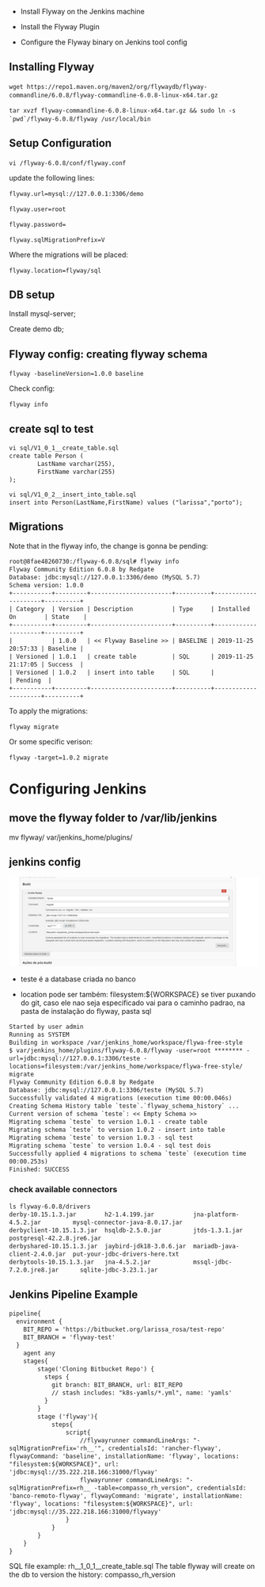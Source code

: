 - Install Flyway on the Jenkins machine

- Install the Flyway Plugin

- Configure the Flyway binary on Jenkins tool config

## Installing Flyway

``wget https://repo1.maven.org/maven2/org/flywaydb/flyway-commandline/6.0.8/flyway-commandline-6.0.8-linux-x64.tar.gz ``

``tar xvzf flyway-commandline-6.0.8-linux-x64.tar.gz && sudo ln -s `pwd`/flyway-6.0.8/flyway /usr/local/bin``

## Setup Configuration

``vi /flyway-6.0.8/conf/flyway.conf``

update the following lines:

``flyway.url=mysql://127.0.0.1:3306/demo``

``flyway.user=root``

``flyway.password=``

``flyway.sqlMigrationPrefix=V``

Where the migrations will be placed:

``flyway.location=flyway/sql``

## DB setup

Install mysql-server;

Create demo db;

## Flyway config: creating flyway schema

``flyway -baselineVersion=1.0.0 baseline``

Check config:

``flyway info``

## create sql to test

~~~~
vi sql/V1_0_1__create_table.sql 
create table Person (
        LastName varchar(255),
        FirstName varchar(255)
);
~~~~

~~~~
vi sql/V1_0_2__insert_into_table.sql 
insert into Person(LastName,FirstName) values ("larissa","porto");
~~~~

## Migrations

Note that in the flyway info, the change is gonna be pending:

~~~~
root@8fae48260730:/flyway-6.0.8/sql# flyway info
Flyway Community Edition 6.0.8 by Redgate
Database: jdbc:mysql://127.0.0.1:3306/demo (MySQL 5.7)
Schema version: 1.0.0
+-----------+---------+-----------------------+----------+---------------------+----------+
| Category  | Version | Description           | Type     | Installed On        | State    |
+-----------+---------+-----------------------+----------+---------------------+----------+
|           | 1.0.0   | << Flyway Baseline >> | BASELINE | 2019-11-25 20:57:33 | Baseline |
| Versioned | 1.0.1   | create table          | SQL      | 2019-11-25 21:17:05 | Success  |
| Versioned | 1.0.2   | insert into table     | SQL      |                     | Pending  |
+-----------+---------+-----------------------+----------+---------------------+----------+
~~~~

To apply the migrations:

``flyway migrate``

Or some specific verison:

``flyway -target=1.0.2 migrate``

# Configuring Jenkins

## move the flyway folder to /var/lib/jenkins

mv flyway/ var/jenkins_home/plugins/

## jenkins config

![free-style](/flyway/images/free-style.png)

- teste é a database criada no banco

- location pode ser também: filesystem:${WORKSPACE} se tiver puxando do git, caso ele nao seja especificado vai para o caminho padrao, na pasta de instalação do flyway, pasta sql

~~~~
Started by user admin
Running as SYSTEM
Building in workspace /var/jenkins_home/workspace/flywa-free-style
$ var/jenkins_home/plugins/flyway-6.0.8/flyway -user=root ******** -url=jdbc:mysql://127.0.0.1:3306/teste -locations=filesystem:/var/jenkins_home/workspace/flywa-free-style/ migrate
Flyway Community Edition 6.0.8 by Redgate
Database: jdbc:mysql://127.0.0.1:3306/teste (MySQL 5.7)
Successfully validated 4 migrations (execution time 00:00.046s)
Creating Schema History table `teste`.`flyway_schema_history` ...
Current version of schema `teste`: << Empty Schema >>
Migrating schema `teste` to version 1.0.1 - create table
Migrating schema `teste` to version 1.0.2 - insert into table
Migrating schema `teste` to version 1.0.3 - sql test
Migrating schema `teste` to version 1.0.4 - sql test dois
Successfully applied 4 migrations to schema `teste` (execution time 00:00.253s)
Finished: SUCCESS
~~~~


### check available connectors

~~~~
ls flyway-6.0.8/drivers
derby-10.15.1.3.jar        h2-1.4.199.jar           jna-platform-4.5.2.jar         mysql-connector-java-8.0.17.jar
derbyclient-10.15.1.3.jar  hsqldb-2.5.0.jar         jtds-1.3.1.jar                 postgresql-42.2.8.jre6.jar
derbyshared-10.15.1.3.jar  jaybird-jdk18-3.0.6.jar  mariadb-java-client-2.4.0.jar  put-your-jdbc-drivers-here.txt
derbytools-10.15.1.3.jar   jna-4.5.2.jar            mssql-jdbc-7.2.0.jre8.jar      sqlite-jdbc-3.23.1.jar
~~~~


## Jenkins Pipeline Example

~~~~
pipeline{
  environment {
    BIT_REPO = 'https://bitbucket.org/larissa_rosa/test-repo'
    BIT_BRANCH = 'flyway-test'
  }
    agent any
    stages{
        stage('Cloning Bitbucket Repo') {
          steps {
            git branch: BIT_BRANCH, url: BIT_REPO
            // stash includes: "k8s-yamls/*.yml", name: 'yamls'
          }
        }
        stage ('flyway'){
            steps{
                script{
                    //flywayrunner commandLineArgs: "-sqlMigrationPrefix='rh__'", credentialsId: 'rancher-flyway', flywayCommand: 'baseline', installationName: 'flyway', locations: "filesystem:${WORKSPACE}", url: 'jdbc:mysql://35.222.218.166:31000/flyway'
                    flywayrunner commandLineArgs: "-sqlMigrationPrefix=rh__ -table=compasso_rh_version", credentialsId: 'banco-remoto-flyway', flywayCommand: 'migrate', installationName: 'flyway', locations: "filesystem:${WORKSPACE}", url: 'jdbc:mysql://35.222.218.166:31000/flywayy'
                }
            }
        }
    }
}
~~~~


SQL file example: rh__1_0_1__create_table.sql
The table flyway will create on the db to version the history: compasso_rh_version
